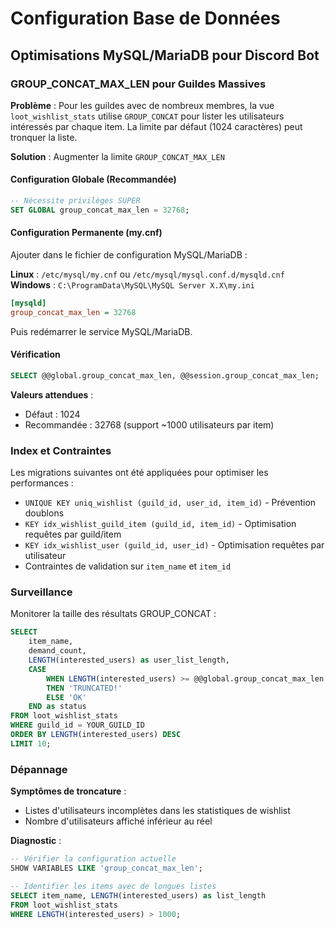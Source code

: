 # Configuration Base de Données

## Optimisations MySQL/MariaDB pour Discord Bot

### GROUP_CONCAT_MAX_LEN pour Guildes Massives

**Problème** : Pour les guildes avec de nombreux membres, la vue `loot_wishlist_stats` utilise `GROUP_CONCAT` pour lister les utilisateurs intéressés par chaque item. La limite par défaut (1024 caractères) peut tronquer la liste.

**Solution** : Augmenter la limite `GROUP_CONCAT_MAX_LEN`

#### Configuration Globale (Recommandée)

```sql
-- Nécessite privilèges SUPER
SET GLOBAL group_concat_max_len = 32768;
```

#### Configuration Permanente (my.cnf)

Ajouter dans le fichier de configuration MySQL/MariaDB :

**Linux** : `/etc/mysql/my.cnf` ou `/etc/mysql/mysql.conf.d/mysqld.cnf`
**Windows** : `C:\ProgramData\MySQL\MySQL Server X.X\my.ini`

```ini
[mysqld]
group_concat_max_len = 32768
```

Puis redémarrer le service MySQL/MariaDB.

#### Vérification

```sql
SELECT @@global.group_concat_max_len, @@session.group_concat_max_len;
```

**Valeurs attendues** :
- Défaut : 1024
- Recommandée : 32768 (support ~1000 utilisateurs par item)

### Index et Contraintes

Les migrations suivantes ont été appliquées pour optimiser les performances :

- `UNIQUE KEY uniq_wishlist (guild_id, user_id, item_id)` - Prévention doublons
- `KEY idx_wishlist_guild_item (guild_id, item_id)` - Optimisation requêtes par guild/item  
- `KEY idx_wishlist_user (guild_id, user_id)` - Optimisation requêtes par utilisateur
- Contraintes de validation sur `item_name` et `item_id`

### Surveillance

Monitorer la taille des résultats GROUP_CONCAT :

```sql
SELECT 
    item_name,
    demand_count,
    LENGTH(interested_users) as user_list_length,
    CASE 
        WHEN LENGTH(interested_users) >= @@global.group_concat_max_len 
        THEN 'TRUNCATED!' 
        ELSE 'OK' 
    END as status
FROM loot_wishlist_stats 
WHERE guild_id = YOUR_GUILD_ID
ORDER BY LENGTH(interested_users) DESC
LIMIT 10;
```

### Dépannage

**Symptômes de troncature** :
- Listes d'utilisateurs incomplètes dans les statistiques de wishlist
- Nombre d'utilisateurs affiché inférieur au réel

**Diagnostic** :
```sql
-- Vérifier la configuration actuelle
SHOW VARIABLES LIKE 'group_concat_max_len';

-- Identifier les items avec de longues listes
SELECT item_name, LENGTH(interested_users) as list_length 
FROM loot_wishlist_stats 
WHERE LENGTH(interested_users) > 1000;
```